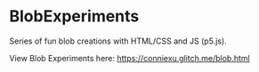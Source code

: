 # BlobExperiments
Series of fun blob creations with HTML/CSS and JS (p5.js).

View Blob Experiments here: https://conniexu.glitch.me/blob.html
